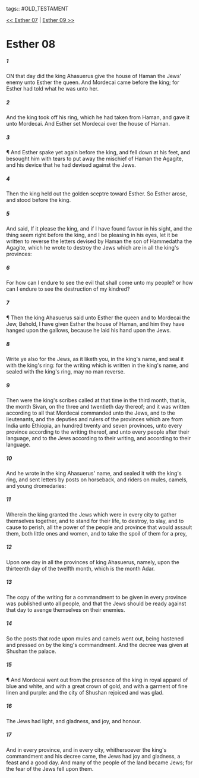 tags:: #OLD_TESTAMENT

[<< Esther 07](OLD_TESTAMENT/17_Esther/Esther_07.md) | [Esther 09 >>](OLD_TESTAMENT/17_Esther/Esther_09.md)

# Esther 08

##### 1

ON that day did the king Ahasuerus give the house of Haman the Jews' enemy unto Esther the queen. And Mordecai came before the king; for Esther had told what he was unto her.

##### 2

And the king took off his ring, which he had taken from Haman, and gave it unto Mordecai. And Esther set Mordecai over the house of Haman.

##### 3

¶ And Esther spake yet again before the king, and fell down at his feet, and besought him with tears to put away the mischief of Haman the Agagite, and his device that he had devised against the Jews.

##### 4

Then the king held out the golden sceptre toward Esther. So Esther arose, and stood before the king.

##### 5

And said, If it please the king, and if I have found favour in his sight, and the thing seem right before the king, and I be pleasing in his eyes, let it be written to reverse the letters devised by Haman the son of Hammedatha the Agagite, which he wrote to destroy the Jews which are in all the king's provinces:

##### 6

For how can I endure to see the evil that shall come unto my people? or how can I endure to see the destruction of my kindred?

##### 7

¶ Then the king Ahasuerus said unto Esther the queen and to Mordecai the Jew, Behold, I have given Esther the house of Haman, and him they have hanged upon the gallows, because he laid his hand upon the Jews.

##### 8

Write ye also for the Jews, as it liketh you, in the king's name, and seal it with the king's ring: for the writing which is written in the king's name, and sealed with the king's ring, may no man reverse.

##### 9

Then were the king's scribes called at that time in the third month, that is, the month Sivan, on the three and twentieth day thereof; and it was written according to all that Mordecai commanded unto the Jews, and to the lieutenants, and the deputies and rulers of the provinces which are from India unto Ethiopia, an hundred twenty and seven provinces, unto every province according to the writing thereof, and unto every people after their language, and to the Jews according to their writing, and according to their language.

##### 10

And he wrote in the king Ahasuerus' name, and sealed it with the king's ring, and sent letters by posts on horseback, and riders on mules, camels, and young dromedaries:

##### 11

Wherein the king granted the Jews which were in every city to gather themselves together, and to stand for their life, to destroy, to slay, and to cause to perish, all the power of the people and province that would assault them, both little ones and women, and to take the spoil of them for a prey,

##### 12

Upon one day in all the provinces of king Ahasuerus, namely, upon the thirteenth day of the twelfth month, which is the month Adar.

##### 13

The copy of the writing for a commandment to be given in every province was published unto all people, and that the Jews should be ready against that day to avenge themselves on their enemies.

##### 14

So the posts that rode upon mules and camels went out, being hastened and pressed on by the king's commandment. And the decree was given at Shushan the palace.

##### 15

¶ And Mordecai went out from the presence of the king in royal apparel of blue and white, and with a great crown of gold, and with a garment of fine linen and purple: and the city of Shushan rejoiced and was glad.

##### 16

The Jews had light, and gladness, and joy, and honour.

##### 17

And in every province, and in every city, whithersoever the king's commandment and his decree came, the Jews had joy and gladness, a feast and a good day. And many of the people of the land became Jews; for the fear of the Jews fell upon them.
